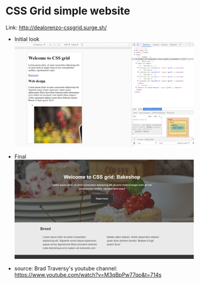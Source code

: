 # CSS Grid simple website

Link: http://dealorenzo-cssgrid.surge.sh/

* Initial look
![alt-text](images/first.png)

* Final
![alt-text](images/final.png)

* source: Brad Traversy's youtube channel:
https://www.youtube.com/watch?v=M3qBpPw77qo&t=714s
